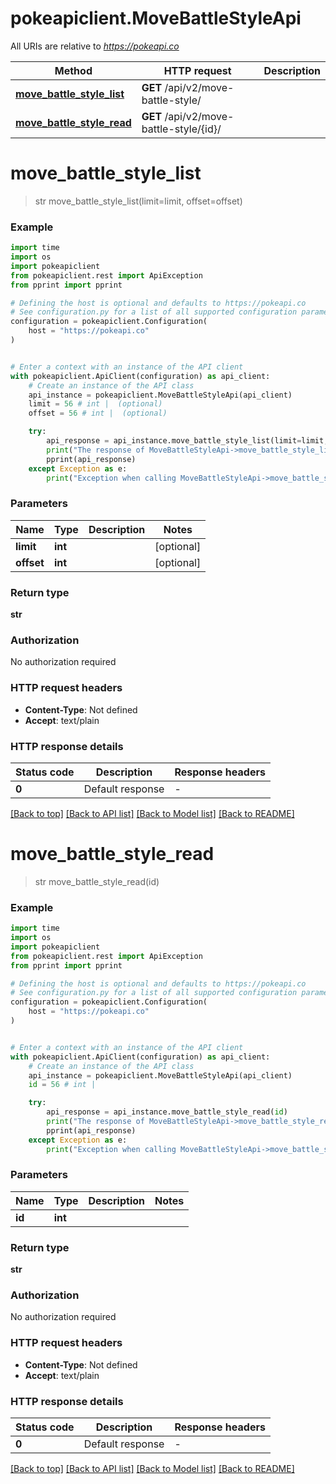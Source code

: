 # pokeapiclient.MoveBattleStyleApi

All URIs are relative to *https://pokeapi.co*

Method | HTTP request | Description
------------- | ------------- | -------------
[**move_battle_style_list**](MoveBattleStyleApi.md#move_battle_style_list) | **GET** /api/v2/move-battle-style/ | 
[**move_battle_style_read**](MoveBattleStyleApi.md#move_battle_style_read) | **GET** /api/v2/move-battle-style/{id}/ | 


# **move_battle_style_list**
> str move_battle_style_list(limit=limit, offset=offset)



### Example


```python
import time
import os
import pokeapiclient
from pokeapiclient.rest import ApiException
from pprint import pprint

# Defining the host is optional and defaults to https://pokeapi.co
# See configuration.py for a list of all supported configuration parameters.
configuration = pokeapiclient.Configuration(
    host = "https://pokeapi.co"
)


# Enter a context with an instance of the API client
with pokeapiclient.ApiClient(configuration) as api_client:
    # Create an instance of the API class
    api_instance = pokeapiclient.MoveBattleStyleApi(api_client)
    limit = 56 # int |  (optional)
    offset = 56 # int |  (optional)

    try:
        api_response = api_instance.move_battle_style_list(limit=limit, offset=offset)
        print("The response of MoveBattleStyleApi->move_battle_style_list:\n")
        pprint(api_response)
    except Exception as e:
        print("Exception when calling MoveBattleStyleApi->move_battle_style_list: %s\n" % e)
```



### Parameters


Name | Type | Description  | Notes
------------- | ------------- | ------------- | -------------
 **limit** | **int**|  | [optional] 
 **offset** | **int**|  | [optional] 

### Return type

**str**

### Authorization

No authorization required

### HTTP request headers

 - **Content-Type**: Not defined
 - **Accept**: text/plain

### HTTP response details

| Status code | Description | Response headers |
|-------------|-------------|------------------|
**0** | Default response |  -  |

[[Back to top]](#) [[Back to API list]](../README.md#documentation-for-api-endpoints) [[Back to Model list]](../README.md#documentation-for-models) [[Back to README]](../README.md)

# **move_battle_style_read**
> str move_battle_style_read(id)



### Example


```python
import time
import os
import pokeapiclient
from pokeapiclient.rest import ApiException
from pprint import pprint

# Defining the host is optional and defaults to https://pokeapi.co
# See configuration.py for a list of all supported configuration parameters.
configuration = pokeapiclient.Configuration(
    host = "https://pokeapi.co"
)


# Enter a context with an instance of the API client
with pokeapiclient.ApiClient(configuration) as api_client:
    # Create an instance of the API class
    api_instance = pokeapiclient.MoveBattleStyleApi(api_client)
    id = 56 # int | 

    try:
        api_response = api_instance.move_battle_style_read(id)
        print("The response of MoveBattleStyleApi->move_battle_style_read:\n")
        pprint(api_response)
    except Exception as e:
        print("Exception when calling MoveBattleStyleApi->move_battle_style_read: %s\n" % e)
```



### Parameters


Name | Type | Description  | Notes
------------- | ------------- | ------------- | -------------
 **id** | **int**|  | 

### Return type

**str**

### Authorization

No authorization required

### HTTP request headers

 - **Content-Type**: Not defined
 - **Accept**: text/plain

### HTTP response details

| Status code | Description | Response headers |
|-------------|-------------|------------------|
**0** | Default response |  -  |

[[Back to top]](#) [[Back to API list]](../README.md#documentation-for-api-endpoints) [[Back to Model list]](../README.md#documentation-for-models) [[Back to README]](../README.md)

